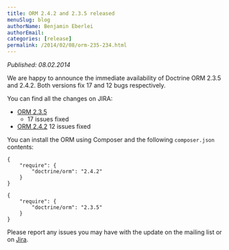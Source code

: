 ```yaml
---
title: ORM 2.4.2 and 2.3.5 released
menuSlug: blog
authorName: Benjamin Eberlei 
authorEmail: 
categories: [release]
permalink: /2014/02/08/orm-235-234.html
---
```

*Published: 08.02.2014*

We are happy to announce the immediate availability of Doctrine ORM
2.3.5 and 2.4.2. Both versions fix 17 and 12 bugs respectively.

You can find all the changes on JIRA:

-   [ORM
    2.3.5](http://www.doctrine-project.org/jira/browse/DDC/fixforversion/10521)
    - 17 issues fixed
-   [ORM
    2.4.2](http://www.doctrine-project.org/jira/browse/DDC/fixforversion/10621)
    12 issues fixed

You can install the ORM using Composer and the following `composer.json`
contents:

~~~~ {.sourceCode .json}
{
    "require": {
        "doctrine/orm": "2.4.2"
    }
}
~~~~

~~~~ {.sourceCode .json}
{
    "require": {
        "doctrine/orm": "2.3.5"
    }
}
~~~~

Please report any issues you may have with the update on the mailing
list or on [Jira](http://www.doctrine-project.org/jira).
